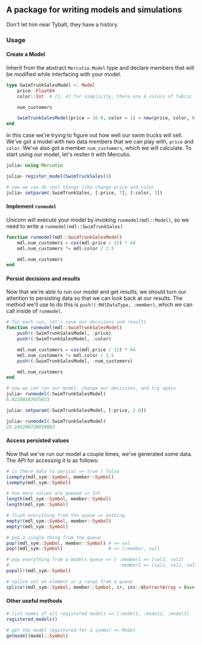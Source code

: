 ## A package for writing models and simulations

Don't let him near Tybalt, they have a history.

### Usage

#### Create a Model

Inherit from the abstract `Mercutio.Model` type and declare members that will be modified while interfacing with your model.

```julia
type SwimTrunkSalesModel <: Model
    price::Float64
    color::Int  # [1, 4] for simplicity, there are 4 colors of fabric

    num_customers

    SwimTrunkSalesModel(price = 16.0, color = 1) = new(price, color, 0)
end
```

In this case we're trying to figure out how well our swim trucks will sell. We've got a model with two data members that we can play with, `price` and `color`. We've also got a member `num_customers`, which we will calculate. To start using our model, let's resiter it with Mercutio.

```julia
julia> using Mercutio

julia> register_model(SwimTruckSales())

# now we can do cool things like change price and color
julia> setparam(:SwimTrunkSales, [:price, 7], [:color, 3])
```


#### Implement `runmodel`

Unicorn will execute your model by invoking `runmodel(mdl::Model)`, so we need to write a `runmodel(mdl::SwimTrunkSales)`

```julia
function runmodel(mdl::SwimTrunkSalesModel)
    mdl.num_customers = cos(mdl.price / 12) * 64
    mdl.num_customers *= mdl.color / 2.5

    mdl.num_customers
end
```


#### Persist decisions and results

Now that we're able to run our model and get results, we should turn our attention to persisting data so that we can look back at our results. The method we'll use to do this is `push!(:MdlDataType, :member)`, which we can call inside of `runmodel`.

```julia
# for each run, let's save our decisions and results
function runmodel(mdl::SwimTrunkSalesModel)
    push!(:SwimTrunkSalesModel, :price)
    push!(:SwimTrunkSalesModel, :color)

    mdl.num_customers = cos(mdl.price / 12) * 64
    mdl.num_customers *= mdl.color / 2.5
    push!(:SwimTrunkSalesModel, :num_customers)

    mdl.num_customers
end
```

```julia
# now we can run our model, change our decisions, and try again
julia> runmodel(:SwimTrunkSalesModel)
6.02208187655653

julia> setparam(:SwimTrunkSalesModel, [:price, 2.0])

julia> runmodel(:SwimTrunkSalesModel)
25.245266728010883

```


#### Access persisted values

Now that we've run our model a couple times, we've generated some data. The API for accessing it is as follows:

```julia
# is there data to persist => true | false
isempty(mdl_sym::Symbol, member::Symbol)
isempty(mdl_sym::Symbol)
```

```julia
# how many values are queued => Int
length(mdl_sym::Symbol, member::Symbol)
length(mdl_sym::Symbol)
```

```julia
# flush everything from the queue => nothing
empty!(mdl_sym::Symbol, member::Symbol)
empty!(mdl_sym::Symbol)
```

```julia
# pop a single thing from the queue
pop!(mdl_sym::Symbol, member::Symbol) # => val
pop!(mdl_sym::Symbol)                 # => [:member, val]
```

```julia
# pop everything from a models queue => { :member1 => [val1, val2]
#                                         :member2 => [val1, val2, val3] }
popall!(mdl_sym::Symbol)
```

```julia
# splice out an element or a range from a queue
splice!(mdl_sym::Symbol, member::Symbol, ir, ins::AbstractArray = Base._default_splice)
```


#### Other useful methods

```julia
# list names of all registered models => [:model1, :model2, :model3]
registered_models()
```

```julia
# get the model registered for a symbol => Model
getmodel(model::Symbol)
```

